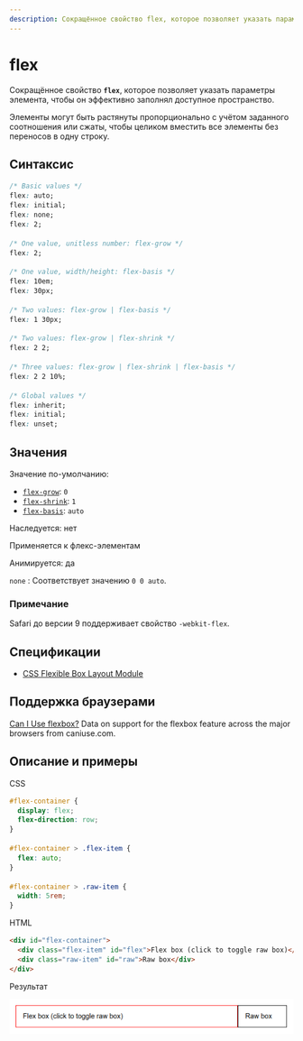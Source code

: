 ```yaml
---
description: Сокращённое свойство flex, которое позволяет указать параметры элемента, чтобы он эффективно заполнял доступное пространство
---
```


# flex

Сокращённое свойство **`flex`**, которое позволяет указать параметры элемента, чтобы он эффективно заполнял доступное пространство.

Элементы могут быть растянуты пропорционально с учётом заданного соотношения или сжаты, чтобы целиком вместить все элементы без переносов в одну строку.

## Синтаксис

```css
/* Basic values */
flex: auto;
flex: initial;
flex: none;
flex: 2;

/* One value, unitless number: flex-grow */
flex: 2;

/* One value, width/height: flex-basis */
flex: 10em;
flex: 30px;

/* Two values: flex-grow | flex-basis */
flex: 1 30px;

/* Two values: flex-grow | flex-shrink */
flex: 2 2;

/* Three values: flex-grow | flex-shrink | flex-basis */
flex: 2 2 10%;

/* Global values */
flex: inherit;
flex: initial;
flex: unset;
```

## Значения

Значение по-умолчанию:

- [`flex-grow`](/css/flex-grow/): `0`
- [`flex-shrink`](/css/flex-shrink/): `1`
- [`flex-basis`](/css/flex-basis/): `auto`

Наследуется: нет

Применяется к флекс-элементам

Анимируется: да

`none`
: Соответствует значению `0 0 auto`.

### Примечание

Safari до версии 9 поддерживает свойство `-webkit-flex`.

## Спецификации

- [CSS Flexible Box Layout Module](https://www.w3.org/TR/css-flexbox/#flex-property)

## Поддержка браузерами

<p class="ciu_embed" data-feature="flexbox" data-periods="future_1,current,past_1,past_2">
  <a href="http://caniuse.com/#feat=flexbox">Can I Use flexbox?</a> Data on support for the flexbox feature across the major browsers from caniuse.com.
</p>

## Описание и примеры

CSS

```css
#flex-container {
  display: flex;
  flex-direction: row;
}

#flex-container > .flex-item {
  flex: auto;
}

#flex-container > .raw-item {
  width: 5rem;
}
```

HTML

```html
<div id="flex-container">
  <div class="flex-item" id="flex">Flex box (click to toggle raw box)</div>
  <div class="raw-item" id="raw">Raw box</div>
</div>
```

Результат

![Результат работы свойства flex](flex.png)
